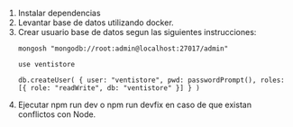 1. Instalar dependencias
2. Levantar base de datos utilizando docker.
3. Crear usuario base de datos segun las siguientes instrucciones:
   ```
   mongosh "mongodb://root:admin@localhost:27017/admin"
   ```
   ```
   use ventistore
   ```
   ```
   db.createUser( { user: "ventistore", pwd: passwordPrompt(), roles: [{ role: "readWrite", db: "ventistore" }] } )
   ```
5. Ejecutar npm run dev o npm run devfix en caso de que existan conflictos con Node.
